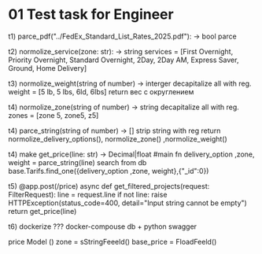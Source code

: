 # 01 Test task for Engineer

t1) parce_pdf("../FedEx_Standard_List_Rates_2025.pdf"): -> bool
        parce

t2) normolize_service(zone: str): -> string
      services = [First Overnight, Priority Overnight, Standard Overnight, 2Day, 2Day AM, Express Saver, Ground, Home Delivery]

t3) normolize_weight(string of number) -> interger
      decapitalize all with reg.
      weight = [5 lb, 5 lbs, 6ld, 6lbs]
      return вес с округлением

t4) normolize_zone(string of number) -> string
      decapitalize all with reg.
      zones = [zone 5, zone5, z5]

t4) parce_string(string of number) -> []
       strip string with reg
       return normolize_delivery_options(), normolize_zone() ,normolize_weight()

t4) make get_price(line: str) -> Decimal|float
        #main fn
        delivery_option ,zone, weight = parce_string(line)
        search from db base.Tarifs.find_one({delivery_option ,zone, weight},{"_id":0})

t5) @app.post(/price)
async def get_filtered_projects(request: FilterRequest):
    line = request.line
    if not line:
       raise HTTPException(status_code=400, detail="Input string cannot be empty")
    return get_price(line)

t6) dockerize ??? docker-compouse db + python swagger



price Model ()
  zone = sStringFeeeld()
  base_price = FloadFeeld()
